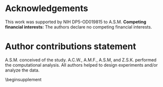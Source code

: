# Acknowledgements

This work was supported by NIH DP5-OD019815 to A.S.M. **Competing financial interests:** The authors declare no competing financial interests.

# Author contributions statement

A.S.M. conceived of the study. A.C.W., A.M.F., A.S.M, and Z.S.K. performed the computational analysis. All authors helped to design experiments and/or analyze the data. 

\beginsupplement
